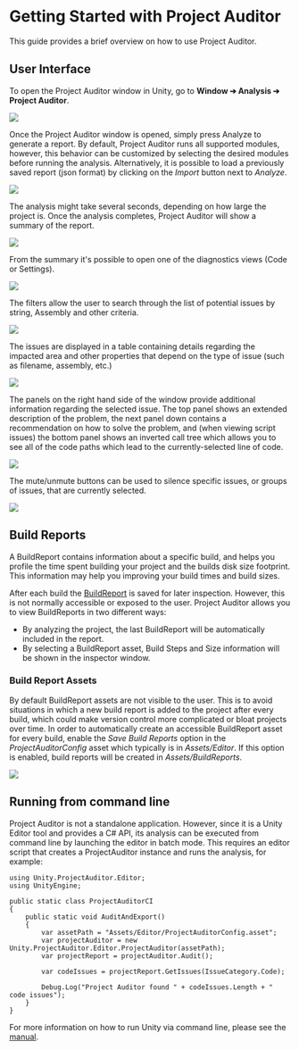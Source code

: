 <a name="UsingProjectAuditor"></a>
# Getting Started with Project Auditor
This guide provides a brief overview on how to use Project Auditor.

## User Interface
To open the Project Auditor window in Unity, go to **Window ➔ Analysis ➔ Project Auditor**.

<img src="images/window-menu.png">

Once the Project Auditor window is opened, simply press Analyze to generate a report. By default, Project Auditor runs all supported modules, however, this behavior can be customized by selecting the desired modules before running the analysis. Alternatively, it is possible to load a previously saved report (json format) by clicking on the *Import* button next to *Analyze*.  

<img src="images/intro.png">

The analysis might take several seconds, depending on how large the project is. Once the analysis completes, Project Auditor will show a summary of the report.

<img src="images/summary.png">

From the summary it's possible to open one of the diagnostics views (Code or Settings).

<img src="images/overview.png">

The filters allow the user to search through the list of potential issues by string, Assembly and other criteria.

<img src="images/filters.png">

The issues are displayed in a table containing details regarding the impacted area and other properties that depend on the type of issue (such as filename, assembly, etc.)

<img src="images/issues.png">

The panels on the right hand side of the window provide additional information regarding the selected issue. The top panel shows an extended description of the problem, the next panel down contains a recommendation on how to solve the problem, and (when viewing script issues) the bottom panel shows an inverted call tree which allows you to see all of the code paths which lead to the currently-selected line of code.

<img src="images/panels.png">

The mute/unmute buttons can be used to silence specific issues, or groups of issues, that are currently selected.

<img src="images/mute.png">

## Build Reports
A BuildReport contains information about a specific build, and helps you profile the time spent building your project and the builds disk size footprint. This information may help you improving your build times and build sizes.

After each build the [BuildReport](https://docs.unity3d.com/ScriptReference/Build.Reporting.BuildReport.html) is saved for later inspection. However, this is not normally accessible or exposed to the user. Project Auditor allows you to view BuildReports in two different ways:
* By analyzing the project, the last BuildReport will be automatically included in the report.
* By selecting a BuildReport asset, Build Steps and Size information will be shown in the inspector window.

### Build Report Assets
By default BuildReport assets are not visible to the user. This is to avoid situations in which a new build report is added to the project after every build, which could make version control more complicated or bloat projects over time. In order to automatically create an accessible BuildReport asset for every build, enable the *Save Build Reports* option in the *ProjectAuditorConfig* asset which typically is in *Assets/Editor*. If this option is enabled, build reports will be created in *Assets/BuildReports*.

<img src="images/save-build-reports.png">

## Running from command line
Project Auditor is not a standalone application. However, since it is a Unity Editor tool and provides a C# API, its analysis can be executed from command line by launching the editor in batch mode. This requires an editor script that creates a ProjectAuditor instance and runs the analysis, for example:

```
using Unity.ProjectAuditor.Editor;
using UnityEngine;

public static class ProjectAuditorCI
{
    public static void AuditAndExport()
    {
        var assetPath = "Assets/Editor/ProjectAuditorConfig.asset";
        var projectAuditor = new Unity.ProjectAuditor.Editor.ProjectAuditor(assetPath);
        var projectReport = projectAuditor.Audit();
        
        var codeIssues = projectReport.GetIssues(IssueCategory.Code);
        
        Debug.Log("Project Auditor found " + codeIssues.Length + " code issues");
    }
}
```
For more information on how to run Unity via command line, please see the [manual](https://docs.unity3d.com/Manual/CommandLineArguments.html).
